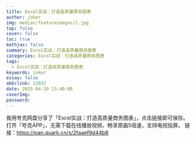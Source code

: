 ```yaml
---
title: Excel实战：打造高质量商务图表
author: joker
img: medias/featureimages/1.jpg
top: false
cover: false
toc: true
mathjax: false
summary: Excel实战：打造高质量商务图表
categories: Excel实战：打造高质量商务图表
tags:
  - Excel实战：打造高质量商务图表
keywords: joker
essay: false
abbrlink: 12032
date: 2025-04-20 23:40:08
coverImg:
password:
---
```


我用夸克网盘分享了「Excel实战：打造高质量商务图表」，点击链接即可保存。打开「夸克APP」，无需下载在线播放视频，畅享原画5倍速，支持电视投屏。
链接：https://pan.quark.cn/s/2faaef9d44b8
